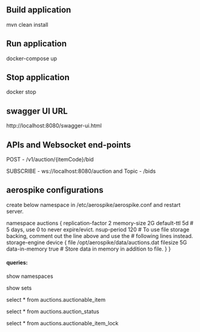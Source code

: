## Build application

mvn clean install

## Run application

docker-compose up

## Stop application

docker stop <pid>


## swagger UI URL

http://localhost:8080/swagger-ui.html

## APIs and Websocket end-points

POST - /v1/auction/{itemCode}/bid

SUBSCRIBE - ws://localhost:8080/auction and Topic - /bids 


## aerospike configurations

create below namespace in /etc/aerospike/aerospike.conf and restart server.

namespace auctions {
        replication-factor 2
        memory-size 2G
        default-ttl 5d # 5 days, use 0 to never expire/evict.
        nsup-period 120
        # To use file storage backing, comment out the line above and use the
        # following lines instead.
        storage-engine device {
                file /opt/aerospike/data/auctions.dat
                filesize 5G
                data-in-memory true # Store data in memory in addition to file.
        }
}


#### queries:

show namespaces

show sets

select * from auctions.auctionable_item

select * from auctions.auction_status

select * from auctions.auctionable_item_lock

